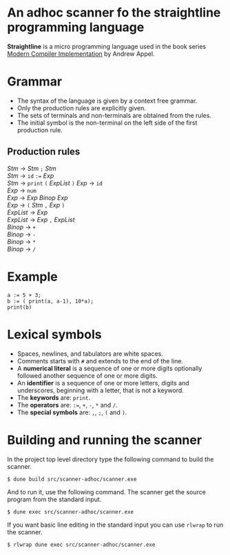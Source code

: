 # An adhoc scanner fo the straightline programming language

**Straightline** is a micro programming language used in the book series [Modern Compiler Implementation](http://www.cs.princeton.edu/~appel/modern/) by Andrew Appel.

# Grammar

- The syntax of the language is given by a context free grammar.
- Only the production rules are explicitly given.
- The sets of terminals and non-terminals are obtained from the rules.
- The initial symbol is the non-terminal on the left side of the first production rule.

Production rules                 
---------------------------------
_Stm_ → _Stm_ `;` _Stm_          
_Stm_ → `id` `:=` _Exp_          
_Stm_ → `print` `(` _ExpList_ `)`
_Exp_ → `id`                     
_Exp_ → `num`                    
_Exp_ → _Exp_ _Binop_ _Exp_      
_Exp_ → `(` _Stm_ `,` _Exp_ `)`  
_ExpList_ → _Exp_                
_ExpList_ → _Exp_ `,` _ExpList_  
_Binop_ → `+`                    
_Binop_ → `-`                    
_Binop_ → `*`                    
_Binop_ → `/`                    

# Example

```
a := 5 + 3;
b := ( print(a, a-1), 10*a);
print(b)

```

# Lexical symbols

- Spaces, newlines, and tabulators are white spaces.
- Comments starts with `#` and extends to the end of the line.
- A **numerical literal** is a sequence of one or more digits optionally followed another sequence of one or more digits.
- An **identifier** is a sequence of one or more letters, digits and underscores, beginning with a letter, that is not a keyword.
- The **keywords** are: `print`.
- The **operators** are: `:=`, `+`, `-`, `*` and `/`.
- The **special symbols** are: `,`, `;`, `(` and `)`.

# Building and running the scanner

In the project top level directory type the following command to build the scanner.

```
$ dune build src/scanner-adhoc/scanner.exe
```

And to run it, use the following command. The scanner get the source program from the standard input.

```
$ dune exec src/scanner-adhoc/scanner.exe
```

If you want basic line editing in the standard input you can use `rlwrap` to run the scanner.

```
$ rlwrap dune exec src/scanner-adhoc/scanner.exe
```
